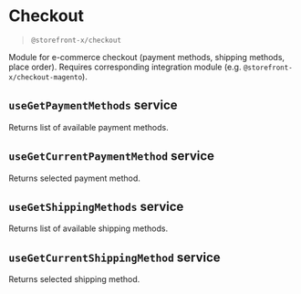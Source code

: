 # Checkout

> `@storefront-x/checkout`

Module for e-commerce checkout (payment methods, shipping methods, place order). Requires corresponding integration module (e.g. `@storefront-x/checkout-magento`).

## `useGetPaymentMethods` service

Returns list of available payment methods.

## `useGetCurrentPaymentMethod` service

Returns selected payment method.

## `useGetShippingMethods` service

Returns list of available shipping methods.

## `useGetCurrentShippingMethod` service

Returns selected shipping method.
